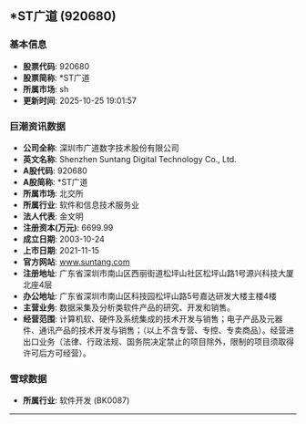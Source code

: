 ## *ST广道 (920680)

### 基本信息

- **股票代码**: 920680
- **股票简称**: *ST广道
- **所属市场**: sh
- **更新时间**: 2025-10-25 19:01:57

### 巨潮资讯数据

- **公司全称**: 深圳市广道数字技术股份有限公司
- **英文名称**: Shenzhen Suntang Digital Technology Co., Ltd.
- **A股代码**: 920680
- **A股简称**: *ST广道
- **所属市场**: 北交所
- **所属行业**: 软件和信息技术服务业
- **法人代表**: 金文明
- **注册资本(万元)**: 6699.99
- **成立日期**: 2003-10-24
- **上市日期**: 2021-11-15
- **官方网站**: www.suntang.com
- **注册地址**: 广东省深圳市南山区西丽街道松坪山社区松坪山路1号源兴科技大厦北座4层
- **办公地址**: 广东省深圳市南山区科技园松坪山路5号嘉达研发大楼主楼4楼
- **主营业务**: 数据采集及分析类软件产品的研究、开发和销售。
- **经营范围**: 计算机软、硬件及系统集成的技术开发与销售；电子产品及元器件、通讯产品的技术开发与销售；（以上不含专营、专控、专卖商品）。经营进出口业务（法律、行政法规、国务院决定禁止的项目除外，限制的项目须取得许可后方可经营）。

### 雪球数据

- **所属行业**: 软件开发 (BK0087)

---
